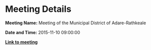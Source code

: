 # Meeting Details

**Meeting Name:** Meeting of the Municipal District of Adare-Rathkeale

**Date and Time:** 2015-11-10 09:00:00

**<a href="https://www.limerick.ie/council/whats-on/meeting-municipal-district-adare-rathkeale-2" target="_blank">Link to meeting</a>**
